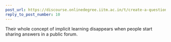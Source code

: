 ```yaml
---
post_url: https://discourse.onlinedegree.iitm.ac.in/t/create-a-question-solving-groups-for-roe/168567/11
reply_to_post_number: 10
---
```

Their whole concept of implicit learning disappears when people start sharing answers in a public forum.
